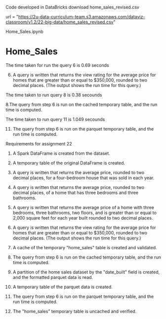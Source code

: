 Code developed in DataBricks
download home_sales_revised.csv

url = "https://2u-data-curriculum-team.s3.amazonaws.com/dataviz-classroom/v1.2/22-big-data/home_sales_revised.csv"

Home_Sales.ipynb

# Home_Sales

The time taken for run the query 6 is 0.69 seconds

6. A query is written that returns the view rating for the average price for homes that are greater than or equal to $350,000, rounded to two decimal places. (The output shows the run time for this query.) 



The time taken to run query 8 is 0.38 secounds 

8.The query from step 6 is run on the cached temporary table, and the run time is computed. 



The time taken to run query 11 is 1.049 secounds 

11. The query from step 6 is run on the parquet temporary table, and the run time is computed. 




Requirements for assignment 22


1. A Spark DataFrame is created from the dataset. 

2. A temporary table of the original DataFrame is created. 

3. A query is written that returns the average price, rounded to two decimal places, for a four-bedroom house that was sold in each year.

4. A query is written that returns the average price, rounded to two decimal places, of a home that has three bedrooms and three bathrooms.

5. A query is written that returns the average price of a home with three bedrooms, three bathrooms, two floors, and is greater than or equal to 2,000 square feet for each year built rounded to two decimal places. 

6. A query is written that returns the view rating for the average price for homes that are greater than or equal to $350,000, rounded to two decimal places. (The output shows the run time for this query.) 

7. A cache of the temporary "home_sales" table is created and validated. 

8. The query from step 6 is run on the cached temporary table, and the run time is computed. 

9. A partition of the home sales dataset by the "date_built" field is created, and the formatted parquet data is read.

10. A temporary table of the parquet data is created. 

11. The query from step 6 is run on the parquet temporary table, and the run time is computed. 

12. The "home_sales" temporary table is uncached and verified. 



